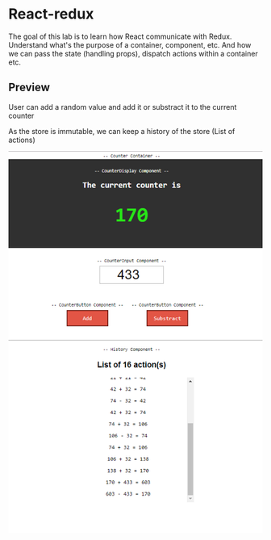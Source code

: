 # React-redux
The goal of this lab is to learn how React communicate with Redux. 
Understand what's the purpose of a container, component, etc.
And how we can pass the state (handling props), dispatch actions within a container etc.

## Preview

User can add a random value and add it or substract it to the current counter

As the store is immutable, we can keep a history of the store (List of actions)

![](images/preview.png)
